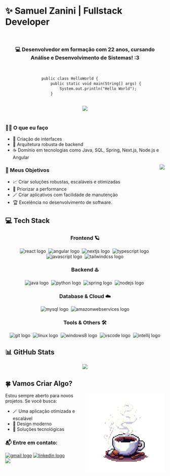 # ✨ Samuel Zanini | Fullstack Developer

<br>

<h3 align="center">💻  Desenvolvedor em formação com 22 anos,
 cursando Análise e Desenvolvimento de Sistemas! :3</h3>

<br>

```
                public class HelloWorld {
                    public static void main(String[] args) {
                        System.out.println("Hello World");
                    }
```

<br>

<div align="center">
  <img src="https://readme-typing-svg.herokuapp.com?font=Permanent+Marker&size=25&pause=1000&center=true&vCenter=true&max-width=435&lines=Seja+Bem-Vindo(a)+ao+Meu+Perfil!;Desenvolvedor+FullStack;Sempre+Aprendendo+Coisas+Novas!"></div>

<br>

### 🧙‍♂️ O que eu faço

- 💫 Criação de interfaces
- 🤖 Arquitetura robusta de backend
- ☕ Domínio em tecnologias como Java, SQL, Spring, Next.js, Node.js e Angular

<img align="right" src="https://github-readme-stats.vercel.app/api/top-langs/?username=SamuZanini&theme=tokyonight&hide_border=false&include_all_commits=false&count_private=false&layout=compact" />

### 🎯 Meus Objetivos

- 📈 Criar soluções robustas, escaláveis e otimizadas
- 🎻 Priorizar a performance
- 🪄 Criar aplicativos com facilidade de manutenção
- 🏆 Excelência no desenvolvimento de software.

## 💻 Tech Stack

<div align="center">

### Frontend 🪐

<div align="center">
    <img src="https://cdn.jsdelivr.net/gh/devicons/devicon/icons/react/react-original.svg" max-height="40" height="40" alt="react logo"  />
    <img max-width="12" />
    <img src="https://cdn.jsdelivr.net/gh/devicons/devicon/icons/angular/angular-original.svg" max-height="40" height="40" alt="angular logo"  />
    <img max-width="12" />
    <img src="https://cdn.jsdelivr.net/gh/devicons/devicon/icons/nextjs/nextjs-original.svg" max-height="40" height="40" alt="nextjs logo"  />
    <img max-width="12" />
    <img src="https://cdn.jsdelivr.net/gh/devicons/devicon/icons/typescript/typescript-original.svg" max-height="40" height="40" alt="typescript logo"  />
    <img max-width="12" />
    <img src="https://cdn.jsdelivr.net/gh/devicons/devicon/icons/javascript/javascript-original.svg" max-height="40" height="40" alt="javascript logo"  />
    <img max-width="12" />
    <img src="https://cdn.jsdelivr.net/gh/devicons/devicon/icons/tailwindcss/tailwindcss-original.svg" max-height="40" height="40" alt="tailwindcss logo"  />
</div>

### Backend ♨️

<div align="center">
    <img src="https://cdn.jsdelivr.net/gh/devicons/devicon/icons/java/java-original.svg" max-height="40" height="40" alt="java logo"  />
    <img max-width="12" />
    <img src="https://cdn.jsdelivr.net/gh/devicons/devicon/icons/python/python-original.svg" max-height="40" height="40" alt="python logo"  />
    <img max-width="12" />
    <img src="https://cdn.jsdelivr.net/gh/devicons/devicon/icons/spring/spring-original.svg" max-height="40" height="40" alt="spring logo"  />
    <img max-width="12" />
    <img src="https://cdn.jsdelivr.net/gh/devicons/devicon/icons/nodejs/nodejs-original.svg" max-height="40" height="40" alt="nodejs logo"  />
    <img max-width="12" />
</div>

### Database & Cloud ☁️

<div align="center">
    <img src="https://cdn.jsdelivr.net/gh/devicons/devicon/icons/mysql/mysql-original.svg" max-height="40" height="40" alt="mysql logo"  />
    <img max-width="12" />
    <img src="https://skillicons.dev/icons?i=aws" max-height="40" height="40" alt="amazonwebservices logo"  />
</div>

### Tools & Others 🛠️

<div align="center">
    <img src="https://cdn.jsdelivr.net/gh/devicons/devicon/icons/git/git-original.svg" max-height="40" height="40" alt="git logo"  />
    <img max-width="12" />
    <img src="https://cdn.jsdelivr.net/gh/devicons/devicon/icons/linux/linux-original.svg" max-height="40" height="40" alt="linux logo"  />
    <img max-width="12" />
    <img src="https://cdn.jsdelivr.net/gh/devicons/devicon/icons/windows8/windows8-original.svg" max-height="40" height="40" alt="windows8 logo"  />
    <img max-width="12" />
    <img src="https://cdn.jsdelivr.net/gh/devicons/devicon/icons/vscode/vscode-original.svg" max-height="40" height="40" alt="vscode logo"  />
    <img max-width="12" />
    <img src="https://cdn.jsdelivr.net/gh/devicons/devicon/icons/intellij/intellij-original.svg" max-height="40" height="40" alt="intellij logo"  />
</div>

</div>

## 📊 GitHub Stats

<div align="center">
  <img src="https://github-readme-streak-stats.herokuapp.com/?user=SamuZanini&theme=tokyonight&hide_border=false" />
</div>

## 🍀 Vamos Criar Algo?

<img align="right" width="250px" src="cafezinho.png" />

Estou sempre aberto para novos projetos. Se você busca:

- 🪄 Uma aplicação otimizada e escalável
- 🎨 Design moderno
- 🤖 Soluções tecnológicas

### 📬 Entre em contato:

<div>
<a href="mailto:samuelzanini.trabalho@gmail.com"><img src="https://raw.githubusercontent.com/maurodesouza/profile-readme-generator/master/src/assets/icons/social/gmail/default.svg" max-width="52" max-height="40" height="40" alt="gmail logo"  /></a>
<a href="https://www.linkedin.com/in/samuel-zanini-campos-vanoni-b2834b268/" target="_blank"><img src="https://cdn.jsdelivr.net/gh/devicons/devicon/icons/linkedin/linkedin-original.svg" max-height="40" height="40" alt="linkedin logo"  />
</div></a>

<img max-width=100% src="https://capsule-render.vercel.app/api?type=waving&color=22293d&max-height=120&section=footer"/>

</div>
